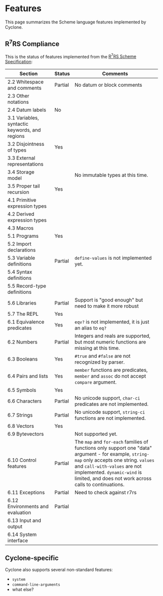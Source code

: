 # Features

This page summarizes the Scheme language features implemented by Cyclone.

## R<sup>7</sup>RS Compliance

This is the status of features implemented from the [R<sup>7</sup>RS Scheme Specification](http://trac.sacrideo.us/wg/wiki):

Section | Status | Comments
------- | ------ | ---------
2.2 Whitespace and comments | Partial | No datum or block comments
2.3 Other notations | |
2.4 Datum labels | No |
3.1 Variables, syntactic keywords, and regions | |
3.2 Disjointness of types | Yes |
3.3 External representations | |
3.4 Storage model | | No immutable types at this time.
3.5 Proper tail recursion | Yes |
4.1 Primitive expression types | |
4.2 Derived expression types | |
4.3 Macros | |
5.1 Programs | Yes |
5.2 Import declarations | |
5.3 Variable definitions | Partial | `define-values` is not implemented yet.
5.4 Syntax definitions | |
5.5 Record-type definitions | |
5.6 Libraries | Partial | Support is "good enough" but need to make it more robust
5.7 The REPL | Yes |
6.1 Equivalence predicates | Yes | `eqv?` is not implemented, it is just an alias to `eq?`
6.2 Numbers | Partial | Integers and reals are supported, but most numeric functions are missing at this time.
6.3 Booleans | Yes | `#true` and `#false` are not recognized by parser.
6.4 Pairs and lists | Yes | `member` functions are predicates, `member` and `assoc` do not accept `compare` argument.
6.5 Symbols | Yes |
6.6 Characters | Partial | No unicode support, `char-ci` predicates are not implemented.
6.7 Strings | Partial | No unicode support, `string-ci` functions are not implemented.
6.8 Vectors | Yes |
6.9 Bytevectors | | Not supported yet.
6.10 Control features | Partial | The `map` and `for-each` families of functions only support one "data" argument - for example, `string-map` only accepts one string. `values` and `call-with-values` are not implemented. `dynamic-wind` is limited, and does not work across calls to continuations.
6.11 Exceptions | Partial | Need to check against r7rs
6.12 Environments and evaluation | Partial |
6.13 Input and output | |
6.14 System interface | |

## Cyclone-specific

Cyclone also supports several non-standard features:

- `system`
- `command-line-arguments`
- what else?
